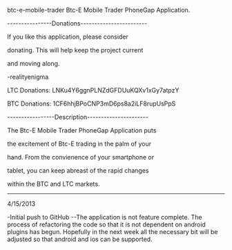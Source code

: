 btc-e-mobile-trader
Btc-E Mobile Trader PhoneGap Application.

----------------Donations------------------------

If you like this application, please consider

donating. This will help keep the project current

and moving along.

-realityenigma

LTC Donations: LNKu4Y6ggnPLNZdGFDUuKQXv1xGy7atpzY

BTC Donations: 1CF6hhjBPoCNP3mD6ps8a2iLF8rupUsPpS

-----------------Description----------------------

The Btc-E Mobile Trader PhoneGap Application puts

the excitement of Btc-E trading in the palm of your

hand. From the convienence of your smartphone or

tablet, you can keep abreast of the rapid changes

within the BTC and LTC markets.

---------------------------------------------------

4/15/2013

-Initial push to GitHub
--The application is not feature complete. The process
  of refactoring the code so that it is not dependent
  on android plugins has begun. Hopefully in the next
  week all the necessary bit will be adjusted so that
  android and ios can be supported.